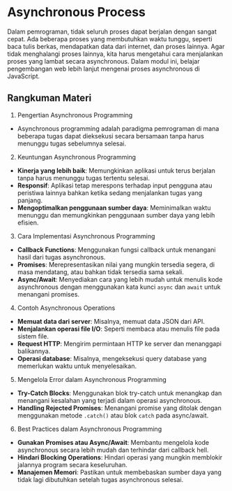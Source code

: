# Asynchronous Process

Dalam pemrograman, tidak seluruh proses dapat berjalan dengan sangat cepat. Ada beberapa proses yang membutuhkan waktu tunggu, seperti baca tulis berkas, mendapatkan data dari internet, dan proses lainnya. Agar tidak menghalangi proses lainnya, kita harus mengetahui cara menjalankan proses yang lambat secara asynchronous. Dalam modul ini, belajar pengembangan web lebih lanjut mengenai proses asynchronous di JavaScript.

## Rangkuman Materi

1.  Pengertian Asynchronous Programming

- Asynchronous programming adalah paradigma pemrograman di mana beberapa tugas dapat dieksekusi secara bersamaan tanpa harus menunggu tugas sebelumnya selesai.

2. Keuntungan Asynchronous Programming

- **Kinerja yang lebih baik**: Memungkinkan aplikasi untuk terus berjalan tanpa harus menunggu tugas tertentu selesai.
- **Responsif**: Aplikasi tetap merespons terhadap input pengguna atau peristiwa lainnya bahkan ketika sedang menjalankan tugas yang panjang.
- **Mengoptimalkan penggunaan sumber daya**: Meminimalkan waktu menunggu dan memungkinkan penggunaan sumber daya yang lebih efisien.

3.  Cara Implementasi Asynchronous Programming

- **Callback Functions**: Menggunakan fungsi callback untuk menangani hasil dari tugas asynchronous.
- **Promises**: Merepresentasikan nilai yang mungkin tersedia segera, di masa mendatang, atau bahkan tidak tersedia sama sekali.
- **Async/Await**: Menyediakan cara yang lebih mudah untuk menulis kode asynchronous dengan menggunakan kata kunci `async` dan `await` untuk menangani promises.

4.  Contoh Asynchronous Operations

- **Memuat data dari server**: Misalnya, memuat data JSON dari API.
- **Menjalankan operasi file I/O**: Seperti membaca atau menulis file pada sistem file.
- **Request HTTP**: Mengirim permintaan HTTP ke server dan menanggapi balikannya.
- **Operasi database**: Misalnya, mengeksekusi query database yang memerlukan waktu untuk menyelesaikan.

5.  Mengelola Error dalam Asynchronous Programming

- **Try-Catch Blocks**: Menggunakan blok try-catch untuk menangkap dan menangani kesalahan yang terjadi dalam operasi asynchronous.
- **Handling Rejected Promises**: Menangani promise yang ditolak dengan menggunakan metode `.catch()` atau blok `catch` pada async/await.

6.  Best Practices dalam Asynchronous Programming

- **Gunakan Promises atau Async/Await**: Membantu mengelola kode asynchronous secara lebih mudah dan terhindar dari callback hell.
- **Hindari Blocking Operations**: Hindari operasi yang mungkin memblokir jalannya program secara keseluruhan.
- **Manajemen Memori**: Pastikan untuk membebaskan sumber daya yang tidak lagi dibutuhkan setelah tugas asynchronous selesai.
